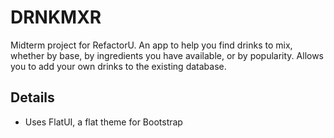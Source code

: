 # DRNKMXR

Midterm project for RefactorU. An app to help you find drinks to mix, whether by base, by ingredients you have available, or by popularity. Allows you to add your own drinks to the existing database. 

## Details

+ Uses FlatUI, a flat theme for Bootstrap